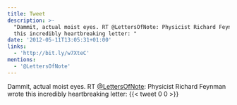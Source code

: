 ```yaml
---
title: Tweet
description: >-
  "Dammit, actual moist eyes. RT @LettersOfNote: Physicist Richard Feynman wrote
  this incredibly heartbreaking letter: "
date: '2012-05-11T13:05:31+01:00'
links:
  - 'http://bit.ly/w7XteC'
mentions:
  - '@LettersOfNote'
---
```

Dammit, actual moist eyes. RT [@LettersOfNote](https://twitter.com/@LettersOfNote): Physicist Richard Feynman wrote this incredibly heartbreaking letter: 
      {{< tweet 0 0 >}}
    
